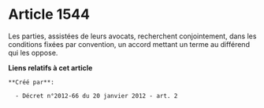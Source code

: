 # Article 1544

Les parties, assistées de leurs avocats, recherchent conjointement, dans les conditions fixées par convention, un accord
mettant un terme au différend qui les oppose.

**Liens relatifs à cet article**

	**Créé par**:

	  - Décret n°2012-66 du 20 janvier 2012 - art. 2

